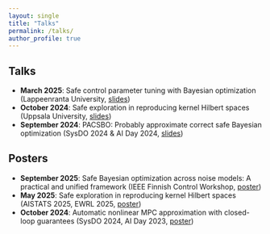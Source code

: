 ```yaml
---
layout: single
title: "Talks"
permalink: /talks/
author_profile: true
---
```


## Talks
- **March 2025**: Safe control parameter tuning with Bayesian optimization (Lappeenranta University, [slides](/files/lappeenranta_talk.pdf))
- **October 2024**: Safe exploration in reproducing kernel Hilbert spaces (Uppsala University, [slides](/files/uppsala_talk.pdf))
- **September 2024**: PACSBO: Probably approximate correct safe Bayesian optimization (SysDO 2024 & AI Day 2024, [slides](/files/PACSBO_talk.pdf))


## Posters
- **September 2025**: Safe Bayesian optimization across noise models: A practical and unified framework (IEEE Finnish Control Workshop, [poster](/files/ACC_poster.pdf))
- **May 2025**: Safe exploration in reproducing kernel Hilbert spaces (AISTATS 2025, EWRL 2025, [poster](/files/AISTATS-poster.pdf))
- **October 2024**: Automatic nonlinear MPC approximation with closed-loop guarantees (SysDO 2024, AI Day 2023, [poster](/ALKIAX-poster.pdf))

  
